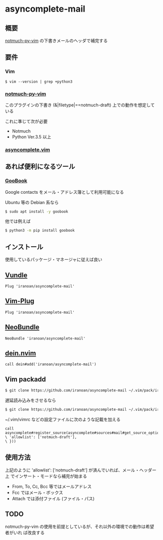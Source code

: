 # asyncomplete-mail

## 概要

[notmuch-py-vim](https://github.com/iranoan/notmuch-py-vim) の下書きメールのヘッダで補完する

## 要件

### Vim

``` vim
$ vim --version | grep +python3
```

### [notmuch-py-vim](https://github.com/iranoan/notmuch-py-vim)

このプラグインの下書き (&|filetype|==notmuch-draft) 上での動作を想定している

これに準じて次が必要

* Notmuch
* Python Ver.3.5 以上

### [asyncomplete.vim](https://github.com/prabirshrestha/asyncomplete.vim)

## あれば便利になるツール

### [GooBook](https://gitlab.com/goobook/goobook)

Google contacts をメール・アドレス簿として利用可能になる

Ubuntu 等の Debian 系なら

``` sh
$ sudo apt install -y goobook
```

他では例えば

``` sh
$ python3 -m pip install goobook
```

## インストール

使用しているパッケージ・マネージャに従えば良い

## [Vundle](https://github.com/gmarik/vundle)

``` vim
Plug 'iranoan/asyncomplete-mail'
```

## [Vim-Plug](https://github.com/junegunn/vim-plug)

``` vim
Plug 'iranoan/asyncomplete-mail'
```

## [NeoBundle](https://github.com/Shougo/neobundle.vim)

``` vim
NeoBundle 'iranoan/asyncomplete-mail'
```

## [dein.nvim](https://github.com/Shougo/dein.vim)

``` vim
call dein#add('iranoan/asyncomplete-mail')
```

## Vim packadd

``` sh
$ git clone https://github.com/iranoan/asyncomplete-mail ~/.vim/pack/iranoan/start/asyncomplete-mail
```

遅延読み込みをさせるなら

``` sh
$ git clone https://github.com/iranoan/asyncomplete-mail ~/.vim/pack/iranoan/opt/asyncomplete-mail
```

\~/.vim/vimrc などの設定ファイルに次のような記載を加える

``` vim
call asyncomplete#register_source(asyncomplete#sources#mail#get_source_options({
\ 'allowlist': ['notmuch-draft'],
\ }))
```

## 使用方法

上記のように 'allowlist': ['notmuch-draft'] が済んでいれば、メール・ヘッダー上
でインサート・モードなら補完が始まる

* From, To, Cc, Bcc 等ではメールアドレス
* Fcc ではメール・ボックス
* Attach では添付ファイル (ファイル・パス)

## TODO

notmuch-py-vim の使用を前提としているが、それ以外の環境での動作は希望者がいれ
ば改良する
